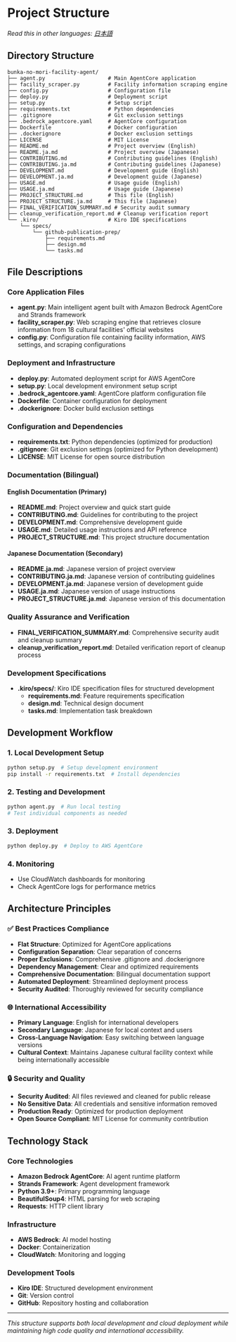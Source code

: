 # Project Structure

*Read this in other languages: [日本語](PROJECT_STRUCTURE.ja.md)*

## Directory Structure

```
bunka-no-mori-facility-agent/
├── agent.py                    # Main AgentCore application
├── facility_scraper.py         # Facility information scraping engine
├── config.py                   # Configuration file
├── deploy.py                   # Deployment script
├── setup.py                    # Setup script
├── requirements.txt            # Python dependencies
├── .gitignore                  # Git exclusion settings
├── .bedrock_agentcore.yaml     # AgentCore configuration
├── Dockerfile                  # Docker configuration
├── .dockerignore               # Docker exclusion settings
├── LICENSE                     # MIT License
├── README.md                   # Project overview (English)
├── README.ja.md                # Project overview (Japanese)
├── CONTRIBUTING.md             # Contributing guidelines (English)
├── CONTRIBUTING.ja.md          # Contributing guidelines (Japanese)
├── DEVELOPMENT.md              # Development guide (English)
├── DEVELOPMENT.ja.md           # Development guide (Japanese)
├── USAGE.md                    # Usage guide (English)
├── USAGE.ja.md                 # Usage guide (Japanese)
├── PROJECT_STRUCTURE.md        # This file (English)
├── PROJECT_STRUCTURE.ja.md     # This file (Japanese)
├── FINAL_VERIFICATION_SUMMARY.md # Security audit summary
├── cleanup_verification_report.md # Cleanup verification report
└── .kiro/                      # Kiro IDE specifications
    └── specs/
        └── github-publication-prep/
            ├── requirements.md
            ├── design.md
            └── tasks.md
```

## File Descriptions

### Core Application Files

- **agent.py**: Main intelligent agent built with Amazon Bedrock AgentCore and Strands framework
- **facility_scraper.py**: Web scraping engine that retrieves closure information from 18 cultural facilities' official websites
- **config.py**: Configuration file containing facility information, AWS settings, and scraping configurations

### Deployment and Infrastructure

- **deploy.py**: Automated deployment script for AWS AgentCore
- **setup.py**: Local development environment setup script
- **.bedrock_agentcore.yaml**: AgentCore platform configuration file
- **Dockerfile**: Container configuration for deployment
- **.dockerignore**: Docker build exclusion settings

### Configuration and Dependencies

- **requirements.txt**: Python dependencies (optimized for production)
- **.gitignore**: Git exclusion settings (optimized for Python development)
- **LICENSE**: MIT License for open source distribution

### Documentation (Bilingual)

#### English Documentation (Primary)
- **README.md**: Project overview and quick start guide
- **CONTRIBUTING.md**: Guidelines for contributing to the project
- **DEVELOPMENT.md**: Comprehensive development guide
- **USAGE.md**: Detailed usage instructions and API reference
- **PROJECT_STRUCTURE.md**: This project structure documentation

#### Japanese Documentation (Secondary)
- **README.ja.md**: Japanese version of project overview
- **CONTRIBUTING.ja.md**: Japanese version of contributing guidelines
- **DEVELOPMENT.ja.md**: Japanese version of development guide
- **USAGE.ja.md**: Japanese version of usage instructions
- **PROJECT_STRUCTURE.ja.md**: Japanese version of this documentation

### Quality Assurance and Verification

- **FINAL_VERIFICATION_SUMMARY.md**: Comprehensive security audit and cleanup summary
- **cleanup_verification_report.md**: Detailed verification report of cleanup process

### Development Specifications

- **.kiro/specs/**: Kiro IDE specification files for structured development
  - **requirements.md**: Feature requirements specification
  - **design.md**: Technical design document
  - **tasks.md**: Implementation task breakdown

## Development Workflow

### 1. Local Development Setup
```bash
python setup.py  # Setup development environment
pip install -r requirements.txt  # Install dependencies
```

### 2. Testing and Development
```bash
python agent.py  # Run local testing
# Test individual components as needed
```

### 3. Deployment
```bash
python deploy.py  # Deploy to AWS AgentCore
```

### 4. Monitoring
- Use CloudWatch dashboards for monitoring
- Check AgentCore logs for performance metrics

## Architecture Principles

### ✅ Best Practices Compliance

- **Flat Structure**: Optimized for AgentCore applications
- **Configuration Separation**: Clear separation of concerns
- **Proper Exclusions**: Comprehensive .gitignore and .dockerignore
- **Dependency Management**: Clear and optimized requirements
- **Comprehensive Documentation**: Bilingual documentation support
- **Automated Deployment**: Streamlined deployment process
- **Security Audited**: Thoroughly reviewed for security compliance

### 🌐 International Accessibility

- **Primary Language**: English for international developers
- **Secondary Language**: Japanese for local context and users
- **Cross-Language Navigation**: Easy switching between language versions
- **Cultural Context**: Maintains Japanese cultural facility context while being internationally accessible

### 🔒 Security and Quality

- **Security Audited**: All files reviewed and cleaned for public release
- **No Sensitive Data**: All credentials and sensitive information removed
- **Production Ready**: Optimized for production deployment
- **Open Source Compliant**: MIT License for community contribution

## Technology Stack

### Core Technologies
- **Amazon Bedrock AgentCore**: AI agent runtime platform
- **Strands Framework**: Agent development framework
- **Python 3.9+**: Primary programming language
- **BeautifulSoup4**: HTML parsing for web scraping
- **Requests**: HTTP client library

### Infrastructure
- **AWS Bedrock**: AI model hosting
- **Docker**: Containerization
- **CloudWatch**: Monitoring and logging

### Development Tools
- **Kiro IDE**: Structured development environment
- **Git**: Version control
- **GitHub**: Repository hosting and collaboration

---

*This structure supports both local development and cloud deployment while maintaining high code quality and international accessibility.*